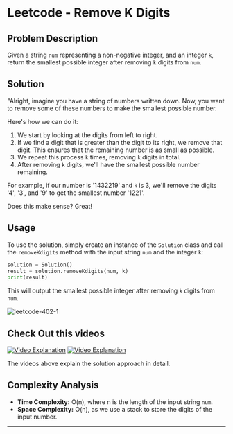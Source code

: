 # Leetcode - Remove K Digits

## Problem Description

Given a string `num` representing a non-negative integer, and an integer `k`, return the smallest possible integer 
after removing `k` digits from `num`.


## Solution

"Alright, imagine you have a string of numbers written down. Now, you want to remove some of these numbers to make the smallest possible number.

Here's how we can do it:

1. We start by looking at the digits from left to right.
2. If we find a digit that is greater than the digit to its right, we remove that digit. This ensures that the remaining number is as small as possible.
3. We repeat this process `k` times, removing `k` digits in total.
4. After removing `k` digits, we'll have the smallest possible number remaining.

For example, if our number is '1432219' and `k` is 3, we'll remove the digits '4', '3', and '9' to get the smallest number '1221'.

Does this make sense? Great!

## Usage

To use the solution, simply create an instance of the `Solution` class and call the `removeKdigits` method with the input string `num` and the integer `k`:

```python
solution = Solution()
result = solution.removeKdigits(num, k)
print(result)
```

This will output the smallest possible integer after removing `k` digits from `num`.

![leetcode-402-1](https://medium.com/@mistysamia/402-remove-k-digits-leetcode-83b09be3dbf1)



## Check Out this videos

[![Video Explanation](https://img.youtube.com/vi/3QJzHqNAEXs/0.jpg)](https://youtu.be/3QJzHqNAEXs)
[![Video Explanation](https://img.youtube.com/vi/cFabMOnJaq0/0.jpg)](https://youtu.be/cFabMOnJaq0)

The videos above explain the solution approach in detail.


## Complexity Analysis

- **Time Complexity:** O(n), where n is the length of the input string `num`.
- **Space Complexity:** O(n), as we use a stack to store the digits of the input number.

---